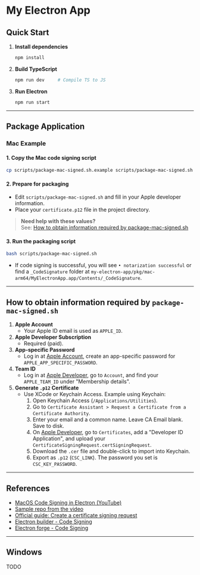 # My Electron App

## Quick Start

1. **Install dependencies**
    ```bash
    npm install
    ```
2. **Build TypeScript**
    ```bash
    npm run dev     # Compile TS to JS
    ```
3. **Run Electron**
    ```bash
    npm run start
    ```

---

## Package Application

### Mac Example

#### 1. Copy the Mac code signing script

```bash
cp scripts/package-mac-signed.sh.example scripts/package-mac-signed.sh
```

#### 2. Prepare for packaging

- Edit `scripts/package-mac-signed.sh` and fill in your Apple developer information.
- Place your `certificate.p12` file in the project directory.

> **Need help with these values?**  
> See: [How to obtain information required by package-mac-signed.sh](#how-to-obtain-information-required-by-package-mac-signedsh)

#### 3. Run the packaging script

```bash
bash scripts/package-mac-signed.sh
```

- If code signing is successful, you will see `• notarization successful` or find a `_CodeSignature` folder at `my-electron-app/pkg/mac-arm64/MyElectronApp.app/Contents/_CodeSignature`.

---

## How to obtain information required by `package-mac-signed.sh`

1. **Apple Account**
    - Your Apple ID email is used as `APPLE_ID`.
2. **Apple Developer Subscription**
    - Required (paid).
3. **App-specific Password**
    - Log in at [Apple Account](https://account.apple.com/), create an app-specific password for `APPLE_APP_SPECIFIC_PASSWORD`.
4. **Team ID**
    - Log in at [Apple Developer](https://developer.apple.com/), go to `Account`, and find your `APPLE_TEAM_ID` under "Membership details".
5. **Generate `.p12` Certificate**
    - Use XCode or Keychain Access. Example using Keychain:
        1. Open Keychain Access (`/Applications/Utilities`).
        2. Go to `Certificate Assistant > Request a Certificate from a Certificate Authority`.
        3. Enter your email and a common name. Leave CA Email blank. Save to disk.
        4. On [Apple Developer](https://developer.apple.com/), go to `Certificates`, add a "Developer ID Application", and upload your `CertificateSigningRequest.certSigningRequest`.
        5. Download the `.cer` file and double-click to import into Keychain.
        6. Export as `.p12` (`CSC_LINK`). The password you set is `CSC_KEY_PASSWORD`.

---

## References

- [MacOS Code Signing in Electron (YouTube)](https://www.youtube.com/watch?v=hYBLfjT57hU&ab_channel=Omkar)
- [Sample repo from the video](https://github.com/omkarcloud/macos-code-signing-example?tab=readme-ov-file#mac-signing-and-notarization-demo)
- [Official guide: Create a certificate signing request](https://developer.apple.com/help/account/certificates/create-a-certificate-signing-request)
- [Electron builder - Code Signing](https://www.electron.build/code-signing)
- [Electron forge - Code Signing](https://www.electronforge.io/guides/code-signing/code-signing-macos)

---

## Windows

TODO